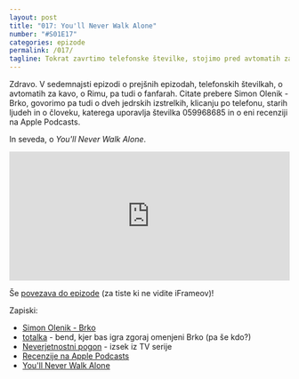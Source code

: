 ```yaml
---
layout: post
title: "017: You'll Never Walk Alone"
number: "#S01E17"
categories: epizode
permalink: /017/
tagline: Tokrat zavrtimo telefonske številke, stojimo pred avtomatih za kavo in gremo v Rim. Obdelamo dva jedrska izstrelka in klicanje po telefonu. Citat prebere Simon Olenik - Brko. 
---
```


Zdravo. V sedemnajsti epizodi o prejšnih epizodah, telefonskih številkah, o avtomatih za kavo, o Rimu, pa tudi o fanfarah. Citate prebere Simon Olenik - Brko, govorimo pa tudi o dveh jedrskih izstrelkih, klicanju po telefonu, starih ljudeh in o človeku, katerega uporavlja številka 059968685 in o eni recenziji na Apple Podcasts. 

In seveda, o _You'll Never Walk Alone_.

<iframe src="https://open.spotify.com/embed-podcast/episode/71n7bkM8BzZRgRbenlBZBE" width="100%" height="232" frameborder="0" allowtransparency="true" allow="encrypted-media"></iframe>

Še [povezava do epizode](https://apple.co/33OvmQW) (za tiste ki ne vidite iFrameov)!

Zapiski:
- [Simon Olenik - Brko](https://twitter.com/stjf41)
- [totalka](https://www.totalka.band) - bend, kjer bas igra zgoraj omenjeni Brko (pa še kdo?)
- [Neverjetnostni pogon](https://www.youtube.com/watch?v=fxEqIt-NUSY)  - izsek iz TV serije
- [Recenzije na Apple Podcasts](https://apple.co/33OvmQW)
- [You'll Never Walk Alone](https://www.youtube.com/watch?v=Go-jJlGd1so)